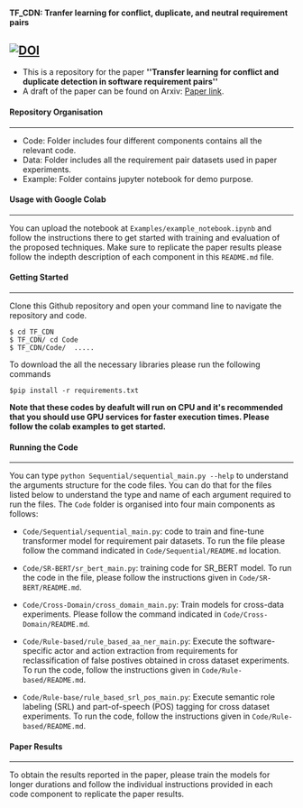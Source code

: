 #### TF_CDN: Tranfer learning for conflict, duplicate, and neutral requirement pairs
[![DOI](https://zenodo.org/badge/637262324.svg)](https://zenodo.org/doi/10.5281/zenodo.10830022)
---
* This is a repository for the paper **''Transfer learning for conflict and duplicate detection in software requirement pairs''**
* A draft of the paper can be found on Arxiv: [Paper link](https://arxiv.org/pdf/2301.03709.pdf).

#### Repository Organisation
---
* Code: Folder includes four different components contains all the relevant code.
* Data: Folder includes all the requirement pair datasets used in paper experiments.
* Example: Folder contains jupyter notebook for demo purpose.
  
#### Usage with Google Colab
---
You can upload the notebook at `Examples/example_notebook.ipynb` and follow the instructions there to get started with training and evaluation of the proposed techniques. Make sure to replicate the paper results please follow the indepth description of each component in this `README.md` file. 
#### Getting Started
---
Clone this Github repository and open your command line to navigate the repository and code.
```
$ cd TF_CDN
$ TF_CDN/ cd Code
$ TF_CDN/Code/  .....
```
To download the all the necessary libraries please run the following commands
```
$pip install -r requirements.txt
```
**Note that these codes by deafult will run on CPU and it's recommended that you should use GPU services for faster execution times. Please follow the colab examples to get started.**
#### Running the Code
---
You can type 
```python Sequential/sequential_main.py --help``` to understand the arguments structure for the code files. You can do that for the files listed below to understand the type and name of each argument required to run the files.
The `Code` folder is organised into four main components as follows:
* `Code/Sequential/sequential_main.py`: code to train and fine-tune transformer model for requirement pair datasets. To run the file please follow the command indicated in `Code/Sequential/README.md` location.

* `Code/SR-BERT/sr_bert_main.py`: training code for SR_BERT model. To run the code in the file, please follow the instructions given in `Code/SR-BERT/README.md`.

* `Code/Cross-Domain/cross_domain_main.py`: Train models for cross-data experiments. Please follow the command indicated in `Code/Cross-Domain/README.md`.
  
* `Code/Rule-based/rule_based_aa_ner_main.py`: Execute the software-specific actor and action extraction from requirements for reclassification of false postives obtained in cross dataset experiments. To run the code, follow the instructions given in `Code/Rule-based/README.md`.
  
* `Code/Rule-base/rule_based_srl_pos_main.py`: Execute semantic role labeling (SRL) and part-of-speech (POS) tagging for cross dataset experiments. To run the code, follow the instructions given in `Code/Rule-based/README.md`.

#### Paper Results
---
To obtain the results reported in the paper, please train the models for longer durations and follow the individual instructions provided in each code component to replicate the paper results.
